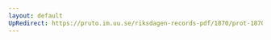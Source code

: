 ```yaml
---
layout: default
UpRedirect: https://pruto.im.uu.se/riksdagen-records-pdf/1870/prot-1870--ak--317.pdf
---
```

